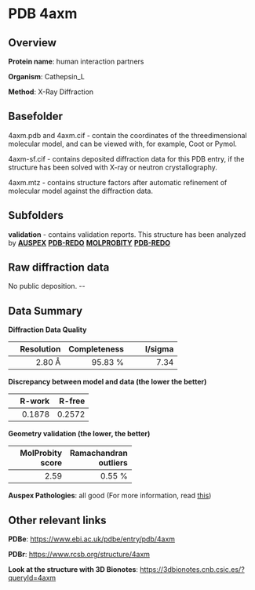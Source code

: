 # PDB 4axm

## Overview

**Protein name**: human interaction partners

**Organism**: Cathepsin_L

**Method**: X-Ray Diffraction

## Basefolder

4axm.pdb and 4axm.cif - contain the coordinates of the threedimensional molecular model, and can be viewed with, for example, Coot or Pymol.

4axm-sf.cif - contains deposited diffraction data for this PDB entry, if the structure has been solved with X-ray or neutron crystallography.

4axm.mtz - contains structure factors after automatic refinement of molecular model against the diffraction data.

## Subfolders





**validation** - contains validation reports. This structure has been analyzed by [**AUSPEX**](https://github.com/thorn-lab/coronavirus_structural_task_force/tree/master/pdb/human_interaction_partners/Cathepsin_L/4axm/validation/auspex) [**PDB-REDO**](https://github.com/thorn-lab/coronavirus_structural_task_force/tree/master/pdb/human_interaction_partners/Cathepsin_L/4axm/validation/pdb-redo) [**MOLPROBITY**](https://github.com/thorn-lab/coronavirus_structural_task_force/tree/master/pdb/human_interaction_partners/Cathepsin_L/4axm/validation/molprobity) [**PDB-REDO**](https://github.com/thorn-lab/coronavirus_structural_task_force/blob/master/pdb/human_interaction_partners/Cathepsin_L/4axm/validation/Xtriage_output.log) 

## Raw diffraction data

No public deposition. --<br> 

## Data Summary
**Diffraction Data Quality**

|   | Resolution | Completeness| I/sigma |
|---|-------------:|----------------:|--------------:|
|   |2.80 Å|95.83 %|<img width=50/>7.34 |

**Discrepancy between model and data (the lower the better)**

|   | **R-work**| **R-free**   
|---|-------------:|----------------:|           
||  0.1878|  0.2572|

**Geometry validation (the lower, the better)**

|   |**MolProbity<br>score**| **Ramachandran<br>outliers** 
|---|-------------:|----------------:|
||  2.59|  0.55 %|

**Auspex Pathologies**: all good (For more information, read [this](https://github.com/thorn-lab/coronavirus_structural_task_force/blob/master/pdb/human_interaction_partners/Cathepsin_L/4axm/validation/auspex/4axm_auspex_comments.txt))

 



## Other relevant links 
**PDBe**:  https://www.ebi.ac.uk/pdbe/entry/pdb/4axm
 
**PDBr**: https://www.rcsb.org/structure/4axm 

**Look at the structure with 3D Bionotes**: https://3dbionotes.cnb.csic.es/?queryId=4axm

